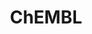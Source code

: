 ---
layout: default
bigquery: https://console.cloud.google.com/bigquery?p=patents-public-data&d=ebi_chembl&page=dataset
citation: '"The ChEMBL database in 2017." Anna Gaulton, Anne Hersey, Michał Nowotka,
  A Patrícia Bento, Jon Chambers, David Mendez, Prudence Mutowo, Francis Atkinson,
  Louisa J Bellis, Elena Cibrián-Uhalte, Mark Davies, Nathan Dedman, Anneli Karlsson,
  María Paula Magariños, John P Overington, George Papadatos, Ines Smit, Andrew R
  Leach Nucleic acids Research (2017) 45 (Database Issue), D945-D954'
contributors: European Bioinformatics Institute
cost: None
description: ChEMBL Data is a manually curated database of small molecules used in
  drug discovery, including information about existing patented drugs.
documentation: 'schema: https://www.ebi.ac.uk/chembl/db_schema


  '
last_edit: 04/11/2022, 20:47:04
location: https://console.cloud.google.com/marketplace/product/google_patents_public_datasets/chembl
maintained_by: EMBL-EBI, an outstation of European Molecular Biology Laboratory
related_publications: '

  ChEMBL: towards direct deposition of bioassay data.


  Mendez D, Gaulton A, Bento AP, Chambers J, De Veij M, Félix E, Magariños MP, Mosquera
  JF, Mutowo P, Nowotka M, Gordillo-Marañón M, Hunter F, Junco L, Mugumbate G, Rodriguez-Lopez
  M, Atkinson F, Bosc N, Radoux CJ, Segura-Cabrera A, Hersey A, Leach AR.


  — Nucleic Acids Res. 2019; 47(D1):D930-D940. doi: 10.1093/nar/gky1075

  '
schema_fields:
- metabolite_record_id
- mc_tax_id
- disease_efficacy
- stem
- standard_inchi
- sequence_md5sum
- db_source
- label
- mesh_heading
- level1_description
- usan_stem_definition
- tax_id
- confidence_score
- cell_id
- assay_cell_type
- major_class
- class_level
- active_ingredient
- data_validity_comment
- product_id
- bto_id
- chebi_par_id
- confidence
- uberon_id
- bei
- target_desc
- canonical_smiles
- assay_desc
- hba
- pref_name
- usan_stem
- log_id
- warning_year
- targcomp_id
- level1
- comments
- inorganic_flag
- units
- related_tid
- standard_units
- cell_description
- protein_class_synonym
- warnref_id
- activity_comment
- substrate_record_id
- molecular_species
- nda_type
- updated_on
- cl_lincs_id
- variant_id
- ddd_admr
- max_phase
- mc_target_name
- species_group_flag
- version
- mc_target_accession
- parent_go_id
- standard_upper_value
- cell_ontology_id
- doc_id
- helm_notation
- cx_logp
- who_name
- prod_pat_id
- creation_date
- protein_class_desc
- ddd_id
- db_version
- rtb
- tissue_id
- heavy_atoms
- class_type
- res_stem_id
- approval_date
- prediction_method
- cidx
- level2_description
- std_act_id
- met_comment
- drug_product_flag
- innovator_company
- molecule_type
- component_type
- aromatic_rings
- rgid
- caloha_id
- normal_range_max
- stat
- bao_endpoint
- first_approval
- withdrawn_year
- action_type
- doc_type
- ddd_units
- published_relation
- actsm_id
- formulation_id
- frac_class_id
- src_description
- src_id
- bao_format
- annotation
- acd_logp
- l1
- smid
- mol_frac_id
- relationship_desc
- patent_use_code
- mc_organism
- binding_site_comment
- publication_number
- cell_name
- molsyn_id
- psa
- syn_type
- record_id
- usan_substem
- co_stem_id
- clo_id
- molfile
- accession
- domain_name
- country
- year
- ddd_comment
- drug_record_id
- assay_source
- acd_most_apka
- as_id
- organism
- standard_text_value
- enzyme_tid
- level4
- patent_expire_date
- chembl_id
- assay_test_type
- description
- start_position
- component_id
- enzyme_name
- ref_id
- black_box_warning
- synonyms
- acd_most_bpka
- patent_no
- qed_weighted
- molecular_mechanism
- cx_most_bpka
- submission_date
- predbind_id
- parameter_type
- met_conversion
- mol_atc_id
- compd_id
- alogp
- last_active
- atc_code
- molregno
- research_stem
- first_in_class
- assay_strain
- protclasssyn_id
- chirality
- hbd
- go_id
- drug_substance_flag
- l4
- published_units
- stem_class
- biocomp_id
- entity_id
- tbl
- doi
- compound_name
- alert_set_id
- ro3_pass
- parent_molregno
- cell_source_tissue
- indication_class
- standard_flag
- level5
- comp_class_id
- src_short_name
- cx_logd
- structure_type
- toid
- mw_freebase
- pubmed_id
- value
- active_molregno
- direct_interaction
- cx_most_apka
- frac_code
- sequence
- priority
- target_mapping
- volume
- published_type
- compound_key
- hrac_class_id
- company
- trade_name
- standard_inchi_key
- result_flag
- efo_term
- curation_comment
- upper_value
- oc_id
- ddd_value
- availability_type
- published_value
- num_alerts
- lle
- standard_value
- relationship
- indref_id
- ref_url
- bao_id
- topical
- warning_type
- downgraded
- abstract
- assay_organism
- acd_logd
- potential_duplicate
- definition
- curated_by
- standard_relation
- polymer_flag
- qudt_units
- authors
- selectivity_comment
- route
- protein_class_id
- mechanism_comment
- tid
- set_name
- standard_type
- warning_id
- hbd_lipinski
- sitecomp_id
- parent_id
- pchembl_value
- ridx
- l3
- oral
- withdrawn_class
- ad_type
- mc_target_type
- mw_monoisotopic
- warning_class
- applicant_full_name
- path
- num_lipinski_ro5_violations
- strength
- l5
- withdrawn_country
- cell_source_tax_id
- site_id
- normal_range_min
- dosage_form
- pathway_id
- activity_count
- subgroup
- end_position
- smarts
- withdrawn_reason
- assay_param_id
- l2
- title
- l8
- ass_cls_map_id
- ap_id
- first_page
- assay_class_id
- previous_company
- usan_year
- level4_description
- site_residues
- journal
- ingredient
- src_compound_id
- domain_description
- cellosaurus_id
- text_value
- sei
- l6
- source
- who_extra
- level3
- idx
- assay_id
- cpd_str_alert_id
- level3_description
- hrac_code
- parameter_value
- aidx
- mecref_id
- alert_id
- status
- therapeutic_flag
- alert_name
- src_assay_id
- entity_type
- assay_type
- warning_country
- mechanism_of_action
- target_type
- delist_flag
- homologue
- drugind_id
- full_molformula
- source_domain_id
- assay_category
- mesh_id
- metref_id
- targrel_id
- natural_product
- pathway_key
- met_id
- num_ro5_violations
- mutation
- le
- cell_source_organism
- comp_go_id
- l7
- job_id
- activity_id
- updated_by
- mol_hrac_id
- withdrawn_flag
- assay_tissue
- level2
- assay_subcellular_fraction
- patent_id
- irac_code
- isoform
- site_name
- relationship_type
- warning_description
- short_name
- aspect
- max_phase_for_ind
- parenteral
- component_synonym
- compsyn_id
- uo_units
- domain_type
- tid_fixed
- last_page
- name
- prodrug
- mec_id
- ref_type
- parent_type
- dosed_ingredient
- domain_id
- type
- full_mwt
- irac_class_id
- issue
- mol_irac_id
- efo_id
- hba_lipinski
- assay_tax_id
- orig_description
- relation
- usan_stem_id
shortname: chembl
tags:
- biotechnology
- health
- chemical
- bioinformatics
- medical
terms_of_use: CC BY-SA 3.0
title: ChEMBL
uuid: e232a192-965c-4ec9-904c-155b6dfe56c5
---